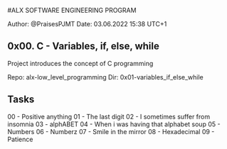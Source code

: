 #ALX SOFTWARE ENGINEERING PROGRAM 

Author:		@PraisesPJMT
Date:		03.06.2022 15:38 UTC+1


## 0x00. C - Variables, if, else, while
Project introduces the concept of C programming

Repo:	alx-low_level_programming
Dir:	0x01-variables_if_else_while

## Tasks
00 - Positive anything
01 - The last digit
02 - I sometimes suffer from insomnia
03 - alphABET
04 - When i was having that alphabet soup
05 - Numbers
06 - Numberz
07 - Smile in the mirror
08 - Hexadecimal
09 - Patience

